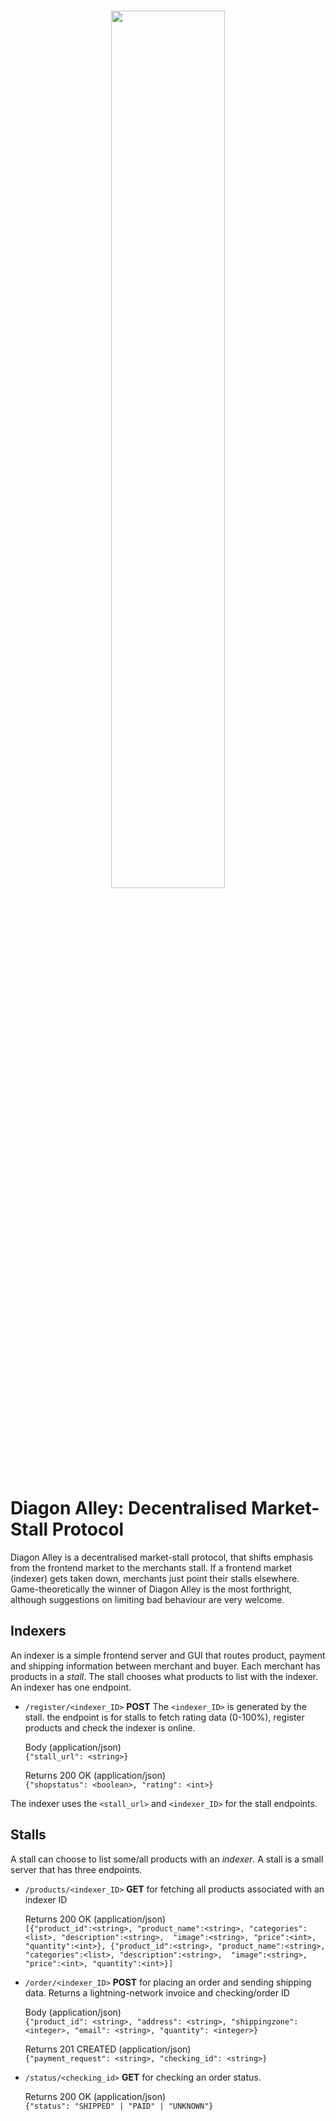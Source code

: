  <br/>
<p align="center">
  <img src="https://i.imgur.com/SuoAxtp.png" width="60%">
</p>


# Diagon Alley: Decentralised Market-Stall Protocol
Diagon Alley is a decentralised market-stall protocol, that shifts emphasis from the frontend market to the merchants stall. If a frontend market (indexer) gets taken down, merchants just point their stalls elsewhere. Game-theoretically the winner of Diagon Alley is the most forthright, although suggestions on limiting bad behaviour are very welcome.

## Indexers
An indexer is a simple frontend server and GUI that routes product, payment and shipping information between merchant and buyer. Each merchant has products in a *stall*. The stall chooses what products to list with the indexer. An indexer has one endpoint.  

* `/register/<indexer_ID>` **POST** The `<indexer_ID>` is generated by the stall. the endpoint is for stalls to fetch rating data (0-100%), register products and check the indexer is online. 

  Body (application/json)<br/>
  ```{"stall_url": <string>}```
  
  Returns 200 OK (application/json)<br/>
  ```{"shopstatus": <boolean>, "rating": <int>}```
  
The indexer uses the `<stall_url>` and `<indexer_ID>` for the stall endpoints.

## Stalls
A stall can choose to list some/all products with an *indexer*. A stall is a small server that has three endpoints.

* `/products/<indexer_ID>` **GET** for fetching all products associated with an indexer ID
  
  Returns 200 OK (application/json)<br/>
  ```[{"product_id":<string>, "product_name":<string>, "categories":<list>, "description":<string>,  "image":<string>, "price":<int>, "quantity":<int>}, {"product_id":<string>, "product_name":<string>, "categories":<list>, "description":<string>,  "image":<string>, "price":<int>, "quantity":<int>}]```


* `/order/<indexer_ID>` **POST** for placing an order and sending shipping data. Returns a lightning-network invoice and checking/order ID

  Body (application/json)<br/>
  ```{"product_id": <string>, "address": <string>, "shippingzone": <integer>, "email": <string>, "quantity": <integer>}```
  
  Returns 201 CREATED (application/json)<br/>
  ```{"payment_request": <string>, "checking_id": <string>}```
  
* `/status/<checking_id>` **GET** for checking an order status.

  Returns 200 OK (application/json)<br/>
  ```{"status": "SHIPPED" | "PAID" | "UNKNOWN"}```





